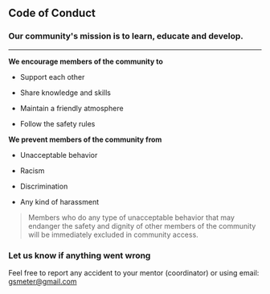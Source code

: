 ## Code of Conduct


### Our community's mission is to learn, educate and develop.

***


**We encourage members of the community to**

- Support each other
     
- Share knowledge and skills
     
- Maintain a friendly atmosphere
     
- Follow the safety rules
     

**We prevent members of the community from**
 
- Unacceptable behavior

- Racism

- Discrimination

- Any kind of harassment

> Members who do any type of unacceptable behavior that may endanger the safety and dignity of other members of the community will be immediately excluded in community access. 


### Let us know if anything went wrong

Feel free to report any accident to your mentor (coordinator) or using email: gsmeter@gmail.com
